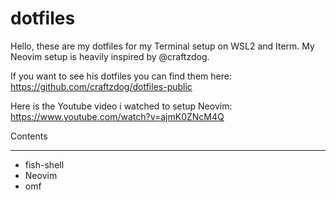 # dotfiles

Hello, these are my dotfiles for my Terminal setup on WSL2 and Iterm.
My Neovim setup is heavily inspired by @craftzdog.

If you want to see his dotfiles you can find them here: https://github.com/craftzdog/dotfiles-public

Here is the Youtube video i watched to setup Neovim: https://www.youtube.com/watch?v=ajmK0ZNcM4Q

Contents
<hr>

<ul>
  <li>fish-shell</li>
  <li>Neovim</li>
  <li>omf</li>
</ul>
